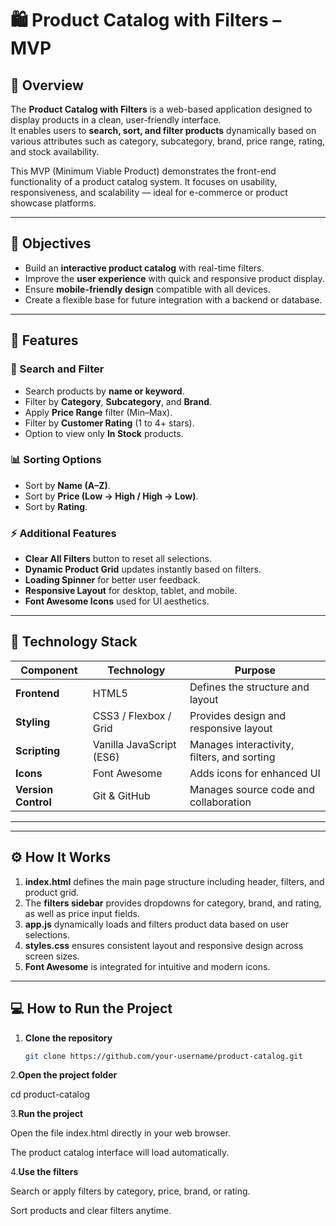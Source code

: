 # 🛍️ Product Catalog with Filters – MVP

## 📖 Overview
The **Product Catalog with Filters** is a web-based application designed to display products in a clean, user-friendly interface.  
It enables users to **search, sort, and filter products** dynamically based on various attributes such as category, subcategory, brand, price range, rating, and stock availability.  

This MVP (Minimum Viable Product) demonstrates the front-end functionality of a product catalog system. It focuses on usability, responsiveness, and scalability — ideal for e-commerce or product showcase platforms.

---

## 🎯 Objectives
- Build an **interactive product catalog** with real-time filters.  
- Improve the **user experience** with quick and responsive product display.  
- Ensure **mobile-friendly design** compatible with all devices.  
- Create a flexible base for future integration with a backend or database.

---

## 🚀 Features

### 🔎 Search and Filter
- Search products by **name or keyword**.
- Filter by **Category**, **Subcategory**, and **Brand**.
- Apply **Price Range** filter (Min–Max).
- Filter by **Customer Rating** (1 to 4+ stars).
- Option to view only **In Stock** products.

### 📊 Sorting Options
- Sort by **Name (A–Z)**.  
- Sort by **Price (Low → High / High → Low)**.  
- Sort by **Rating**.

### ⚡ Additional Features
- **Clear All Filters** button to reset all selections.  
- **Dynamic Product Grid** updates instantly based on filters.  
- **Loading Spinner** for better user feedback.  
- **Responsive Layout** for desktop, tablet, and mobile.  
- **Font Awesome Icons** used for UI aesthetics.

---

## 🧩 Technology Stack

| Component | Technology | Purpose |
|------------|-------------|----------|
| **Frontend** | HTML5 | Defines the structure and layout |
| **Styling** | CSS3 / Flexbox / Grid | Provides design and responsive layout |
| **Scripting** | Vanilla JavaScript (ES6) | Manages interactivity, filters, and sorting |
| **Icons** | Font Awesome | Adds icons for enhanced UI |
| **Version Control** | Git & GitHub | Manages source code and collaboration |

---


---

## ⚙️ How It Works
1. **index.html** defines the main page structure including header, filters, and product grid.  
2. The **filters sidebar** provides dropdowns for category, brand, and rating, as well as price input fields.  
3. **app.js** dynamically loads and filters product data based on user selections.  
4. **styles.css** ensures consistent layout and responsive design across screen sizes.  
5. **Font Awesome** is integrated for intuitive and modern icons.  

---

## 💻 How to Run the Project

1. **Clone the repository**
   ```bash
   git clone https://github.com/your-username/product-catalog.git

2.**Open the project folder**

cd product-catalog


3.**Run the project**

Open the file index.html directly in your web browser.

The product catalog interface will load automatically.

4.**Use the filters**

Search or apply filters by category, price, brand, or rating.

Sort products and clear filters anytime.
